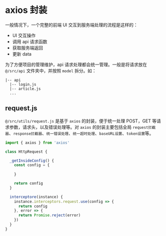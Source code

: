 # axios 封装

一般情况下，一个完整的前端 UI 交互到服务端处理的流程是这样的：

- UI 交互操作
- 调用 api 请求函数
- 获取服务端返回
- 更新 data

为了方便项目的管理维护，api 请求处理都会统一管理。一般是将请求放在 `@/src/api` 文件夹中，并按照 `model` 拆分。如：

```shell
|-- api
  |-- login.js
  |-- article.js
  ...
```

## request.js

`@/src/utils/request.js` 是基于 `axios` 的封装，便于统一处理 POST，GET 等请求参数，请求头，以及错误处理等。对 `axios` 的封装主要包括全局 `request拦截器`、`response拦截器`、`统一错误处理`、`统一超时处理`、`baseURL设置`、`token设置`等。

```js
import { axios } from 'axios'

class HttpRequest {

  _getInsideConfig() {
    const config = {
      
    }

    return config
  }

  interceptore(instance) {
    instance.interceptors.request.use(config => {
      return config
    }, error => {
      return Promise.reject(error)
    })
  }
}
```
